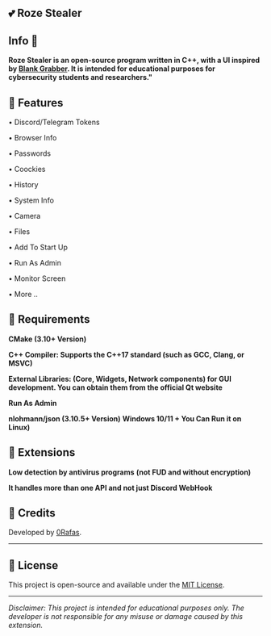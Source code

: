 ## 💕 Roze Stealer 


## Info 📃
**Roze Stealer is an open-source program written in C++, with a UI inspired by [Blank Grabber](https://github.com/Blank-c/Blank-Grabber).
It is intended for educational purposes for cybersecurity students and researchers."**
## 👙 Features 
•  Discord/Telegram Tokens

•  Browser Info 

•  Passwords

•  Coockies

•  History

•  System Info

•  Camera

•  Files

•  Add To Start Up

•  Run As Admin

•  Monitor Screen

•  More ..
## 💋 Requirements 

**CMake (3.10+ Version)**

**C++ Compiler: Supports the C++17 standard (such as GCC, Clang, or MSVC)**

**External Libraries: (Core, Widgets, Network components) for GUI development. You can obtain them from the official Qt website**

**Run As Admin**

**nlohmann/json (3.10.5+ Version)**
**Windows 10/11 + You Can Run it on Linux)**

## 🍭 Extensions 
**Low detection by antivirus programs**
**(not FUD and without encryption)**

**It handles more than one API and not just Discord WebHook**

## 👤 Credits

Developed by [0Rafas](https://github.com/0Rafas).

---

## 📄 License

This project is open-source and available under the [MIT License](LICENSE).

---

*Disclaimer: This project is intended for educational purposes only. The developer is not responsible for any misuse or damage caused by this extension.*
